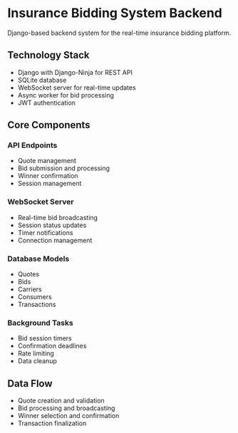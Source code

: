 # Insurance Bidding System Backend

Django-based backend system for the real-time insurance bidding platform.

## Technology Stack

- Django with Django-Ninja for REST API
- SQLite database
- WebSocket server for real-time updates
- Async worker for bid processing
- JWT authentication

## Core Components

### API Endpoints

- Quote management
- Bid submission and processing
- Winner confirmation
- Session management

### WebSocket Server

- Real-time bid broadcasting
- Session status updates
- Timer notifications
- Connection management

### Database Models

- Quotes
- Bids
- Carriers
- Consumers
- Transactions

### Background Tasks

- Bid session timers
- Confirmation deadlines
- Rate limiting
- Data cleanup

## Data Flow

- Quote creation and validation
- Bid processing and broadcasting
- Winner selection and confirmation
- Transaction finalization